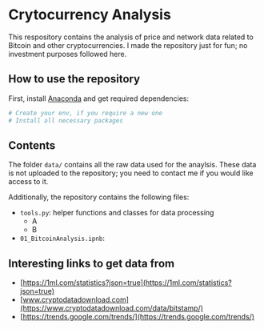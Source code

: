 # Crytocurrency Analysis

This respository contains the analysis of price and network data related to Bitcoin and other cryptocurrencies. I made the repository just for fun; no investment purposes followed here.

## How to use the repository

First, install [Anaconda](https://anaconda.org) and get required dependencies:
```bash
# Create your env, if you require a new one
# Install all necessary packages
```
## Contents

The folder `data/` contains all the raw data used for the anaylsis.
These data is not uploaded to the repository;
you need to contact me if you would like access to it.

Additionally, the repository contains the following files:
- `tools.py`: helper functions and classes for data processing
    - A
    - B
- `01_BitcoinAnalysis.ipnb`: 

## Interesting links to get data from

- [https://1ml.com/statistics?json=true](https://1ml.com/statistics?json=true)
- [www.cryptodatadownload.com](https://www.cryptodatadownload.com/data/bitstamp/)
- [https://trends.google.com/trends/](https://trends.google.com/trends/)